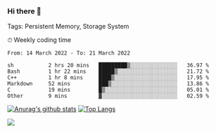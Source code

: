 ### Hi there 👋

Tags: Persistent Memory, Storage System

<!--

[![Anurag's github stats](https://github-readme-stats.vercel.app/api?username=wwyf)](https://github.com/anuraghazra/github-readme-stats)

[![Anurag's github stats](https://github-readme-stats.vercel.app/api?username=wwyf&count_private=true)](https://github.com/anuraghazra/github-readme-stats)


[![Top Langs](https://github-readme-stats.vercel.app/api/top-langs/?username=wwyf&count_private=true&&hide=jupyter%20notebook,html)](https://github.com/anuraghazra/github-readme-stats)



-->


⏱ Weekly coding time

<!--START_SECTION:waka-->

```text
From: 14 March 2022 - To: 21 March 2022

sh           2 hrs 20 mins   █████████▒░░░░░░░░░░░░░░░   36.97 %
Bash         1 hr 22 mins    █████▒░░░░░░░░░░░░░░░░░░░   21.72 %
C++          1 hr 8 mins     ████▒░░░░░░░░░░░░░░░░░░░░   17.95 %
Markdown     52 mins         ███▒░░░░░░░░░░░░░░░░░░░░░   13.86 %
C            19 mins         █▒░░░░░░░░░░░░░░░░░░░░░░░   05.01 %
Other        9 mins          ▓░░░░░░░░░░░░░░░░░░░░░░░░   02.59 %
```

<!--END_SECTION:waka-->



[![Anurag's github stats](https://github-readme-stats.vercel.app/api?username=wwyf&count_private=true&show_icons=true&hide_border=true)](https://github.com/anuraghazra/github-readme-stats) [![Top Langs](https://github-readme-stats.vercel.app/api/top-langs/?username=wwyf&count_private=true&hide=jupyter%20notebook,html,OpenEdge%20ABL&langs_count=10&layout=compact&hide_border=true)](https://github.com/anuraghazra/github-readme-stats)

<!--

[![willianrod's wakatime stats](https://github-readme-stats.vercel.app/api/wakatime?username=wwyf)](https://github.com/anuraghazra/github-readme-stats)


-->

![](https://hit.yhype.me/github/profile?user_id=23121291)
